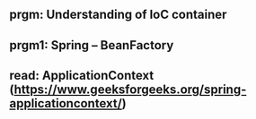 ## prgm: Understanding of IoC container
## prgm1: Spring – BeanFactory
## read: ApplicationContext  (https://www.geeksforgeeks.org/spring-applicationcontext/)

